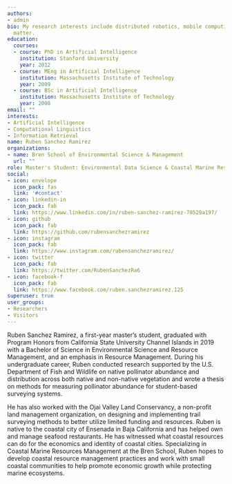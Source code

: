 ```yaml
---
authors:
- admin
bio: My research interests include distributed robotics, mobile computing and programmable
  matter.
education:
  courses:
  - course: PhD in Artificial Intelligence
    institution: Stanford University
    year: 2012
  - course: MEng in Artificial Intelligence
    institution: Massachusetts Institute of Technology
    year: 2009
  - course: BSc in Artificial Intelligence
    institution: Massachusetts Institute of Technology
    year: 2008
email: ""
interests:
- Artificial Intelligence
- Computational Linguistics
- Information Retrieval
name: Ruben Sanchez Ramirez
organizations:
- name: Bren School of Environmental Science & Management
  url: ""
role: Master's Student: Environmental Data Science & Coastal Marine Resource Management
social:
- icon: envelope
  icon_pack: fas
  link: '#contact'
- icon: linkedin-in
  icon_pack: fab
  link: https://www.linkedin.com/in/ruben-sanchez-ramirez-70529a197/
- icon: github
  icon_pack: fab
  link: https://github.com/rubensanchezramirez
- icon: instagram
  icon_pack: fab
  link: https://www.instagram.com/rubensanchezramirez/
- icon: twitter
  icon_pack: fab
  link: https://twitter.com/RubenSanchezRa6
- icon: facebook-f
  icon_pack: fab
  link: https://www.facebook.com/ruben.sanchezramirez.125
superuser: true
user_groups:
- Researchers
- Visitors
---
```


Ruben Sanchez Ramirez, a first-year master’s student, graduated with Program Honors from California State University Channel Islands in 2019 with a Bachelor of Science in Environmental Science and Resource Management, and an emphasis in Resource Management. During his undergraduate career, Ruben conducted research supported by the U.S. Department of Fish and Wildlife on native pollinator abundance and distribution across both native and non-native vegetation and wrote a thesis on methods for measuring pollinator abundance for student-based surveying systems. 

He has also worked with the Ojai Valley Land Conservancy, a non-profit land management organization, on designing and implementing trail surveying methods to better utilize limited funding and resources. Ruben is native to the coastal city of Ensenada in Baja California and has helped own and manage seafood restaurants. He has witnessed what coastal resources can do for the economics and identity of coastal cities. Specializing in Coastal Marine Resources Management at the Bren School, Ruben hopes to develop coastal resource management practices and work with small coastal communities to help promote economic growth while protecting marine ecosystems. 
